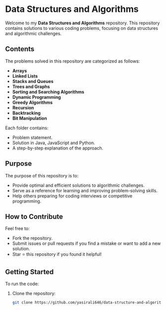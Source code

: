 # Data Structures and Algorithms

Welcome to my **Data Structures and Algorithms** repository.
This repository contains solutions to various coding problems, focusing on data structures and algorithmic challenges. 

## Contents

The problems solved in this repository are categorized as follows:

- **Arrays**
- **Linked Lists**
- **Stacks and Queues**
- **Trees and Graphs**
- **Sorting and Searching Algorithms**
- **Dynamic Programming**
- **Greedy Algorithms**
- **Recursion**
- **Backtracking**
- **Bit Manipulation**

Each folder contains:
- Problem statement.
- Solution in Java, JavaScript and Python.
- A step-by-step explanation of the approach.

## Purpose

The purpose of this repository is to:
- Provide optimal and efficient solutions to algorithmic challenges.
- Serve as a reference for learning and improving problem-solving skills.
- Help others preparing for coding interviews or competitive programming.

## How to Contribute

Feel free to:
- Fork the repository.
- Submit issues or pull requests if you find a mistake or want to add a new solution.
- Star ⭐ this repository if you found it helpful!

## Getting Started

To run the code:
1. Clone the repository:  
   ```bash
   git clone https://github.com/yasirali646/data-structure-and-algorithm.git
